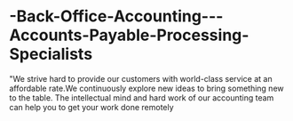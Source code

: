 # -Back-Office-Accounting---Accounts-Payable-Processing-Specialists
"We strive hard to provide our customers with world-class service at an affordable rate.We continuously explore new ideas to bring something new to the table. The intellectual mind and hard work of our accounting team can help you to get your work done remotely
